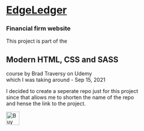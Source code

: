 <h1><a href="https://monacodelisa.github.io/Modern-HTML-CSS-and-SASS-Brad-Udemy/7-EdgeLedger-Website-Flexbox/" target="_blank">EdgeLedger</a></h1>
<h3>Financial firm website</h3>
<p>This project is part of the</p>
<h2>Modern HTML, CSS and SASS</h2>
<p>course by Brad Traversy on Udemy<br>
which I was taking around - Sep 15, 2021</p>

<p>I decided to create a seperate repo just for this project<br> 
  since that allows me to shorten the name of the repo <br>and hense the link to the project.</p>
  
<a href='https://ko-fi.com/monacodelisa' target='_blank'><img height='36' style='border:0px;height:36px;' src='https://cdn.ko-fi.com/cdn/kofi2.png?v=3' border='0' alt='Buy Me a Coffee at ko-fi.com' /></a>
